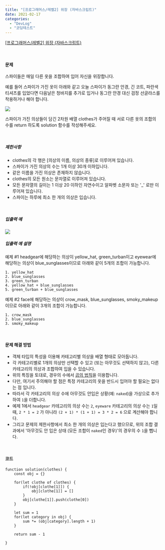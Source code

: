 ```yaml
---
title: "[프로그래머스/레벨2] 위장 (자바스크립트)"
date: 2021-02-17
categories: 
  - "DevLog"
  - "코딩테스트"
---
```


[\[프로그래머스/레벨2\] 위장 (자바스크립트)](https://programmers.co.kr/learn/courses/30/lessons/42578)

 

#### **문제**

스파이들은 매일 다른 옷을 조합하여 입어 자신을 위장합니다.

예를 들어 스파이가 가진 옷이 아래와 같고 오늘 스파이가 동그란 안경, 긴 코트, 파란색 티셔츠를 입었다면 다음날은 청바지를 추가로 입거나 동그란 안경 대신 검정 선글라스를 착용하거나 해야 합니다.

 ![](/assets/img/wp-content/uploads/2021/02/스크린샷-2021-02-18-오전-12.24.12.png)

스파이가 가진 의상들이 담긴 2차원 배열 clothes가 주어질 때 서로 다른 옷의 조합의 수를 return 하도록 solution 함수를 작성해주세요.

 

##### **제한사항**

- clothes의 각 행은 \[의상의 이름, 의상의 종류\]로 이루어져 있습니다.
- 스파이가 가진 의상의 수는 1개 이상 30개 이하입니다.
- 같은 이름을 가진 의상은 존재하지 않습니다.
- clothes의 모든 원소는 문자열로 이루어져 있습니다.
- 모든 문자열의 길이는 1 이상 20 이하인 자연수이고 알파벳 소문자 또는 '\_' 로만 이루어져 있습니다.
- 스파이는 하루에 최소 한 개의 의상은 입습니다.

 

##### **입출력 예**

 ![](/assets/img/wp-content/uploads/2021/02/스크린샷-2021-02-18-오전-12.25.08.png)

##### **입출력 예 설명**

예제 #1 headgear에 해당하는 의상이 yellow\_hat, green\_turban이고 eyewear에 해당하는 의상이 blue\_sunglasses이므로 아래와 같이 5개의 조합이 가능합니다.

```
1. yellow_hat
2. blue_sunglasses
3. green_turban
4. yellow_hat + blue_sunglasses
5. green_turban + blue_sunglasses
```

예제 #2 face에 해당하는 의상이 crow\_mask, blue\_sunglasses, smoky\_makeup이므로 아래와 같이 3개의 조합이 가능합니다.

```
1. crow_mask
2. blue_sunglasses
3. smoky_makeup
```

 

#### **문제 해결 방법**

- 객체 타입의 특성을 이용해 카테고리별 의상을 배열 형태로 모아둡니다.
- 각 카테고리별로 1개의 의상만 선택할 수 있고 (또는 아무것도 선택하지 않고), 다른 카테고리의 의상과 조합하여 입을 수 있습니다.
- 위의 특징을 토대로, 경우의 수에서 [곱의 법칙](https://mathbang.net/543)을 이용합니다.
- 다만, 여기서 주의해야 할 점은 특정 카테고리의 옷을 반드시 입어야 할 필요는 없다는 점 입니다.
- 따라서 각 카테고리의 의상 수에 아무것도 안입은 상황(예: `naked`)을 가상으로 추가하여 `1`을 더합니다.
- 예제 1에서 `headgear` 카테고리의 의상 수는 `2`, `eyeware` 카테고리의 의상 수는 `1`일 때, `2 * 1 = 2` 가 아니라 `(2 + 1) * (1 + 1) = 3 * 2 = 6` 으로 계산해야 합니다.
- 그리고 문제의 제한사항에서 최소 한 개의 의상은 입는다고 했으므로, 위의 조합 결과에서 '아무것도 안 입은 상태 (모든 조합이 `naked`인 경우)'의 경우의 수 `1`을 뺍니다.

 

#### **코드**

```
function solution(clothes) {
    const obj = {}
    
    for(let clothe of clothes) {
        if(!obj[clothe[1]]) {
            obj[clothe[1]] = []
        }
        obj[clothe[1]].push(clothe[0])
    }
    
    let sum = 1
    for(let category in obj) {
        sum *= (obj[category].length + 1)
    }
    
    return sum - 1
    
}
```
